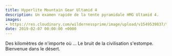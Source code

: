 ```yaml
---
title: Hyperlite Mountain Gear Ultamid 4
description: Un examen rapide de la tente pyramidale HMG Ultamid 4.
images: 
- https://res.cloudinary.com/wildernessprime/image/upload/v1549539837/tent.jpg
date: 2019-02-07 00:00:00 +0000
---
```

Des kilomètres de n'importe où ... Le bruit de la civilisation s'estompe. Bienvenue dans le désert.